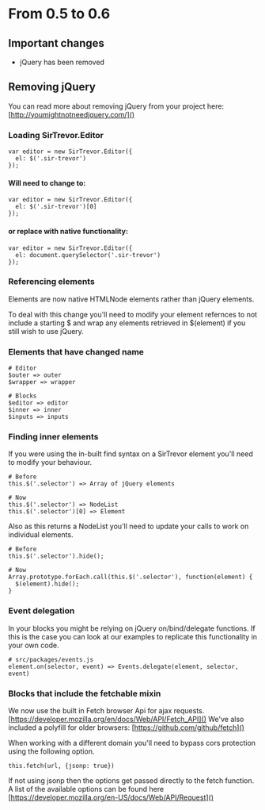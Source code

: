 # From 0.5 to 0.6

## Important changes

- jQuery has been removed

## Removing jQuery

You can read more about removing jQuery from your project here: [http://youmightnotneedjquery.com/]()

### Loading SirTrevor.Editor

```
var editor = new SirTrevor.Editor({
  el: $('.sir-trevor')
});
```

#### Will need to change to:

```
var editor = new SirTrevor.Editor({
  el: $('.sir-trevor')[0]
});
```

#### or replace with native functionality:

```
var editor = new SirTrevor.Editor({
  el: document.querySelector('.sir-trevor')
});
```

### Referencing elements

Elements are now native HTMLNode elements rather than jQuery elements.

To deal with this change you'll need to modify your element refernces to not include a starting $ and wrap any elements retrieved in $(element) if you still wish to use jQuery.

### Elements that have changed name

```
# Editor
$outer => outer
$wrapper => wrapper

# Blocks
$editor => editor
$inner => inner
$inputs => inputs
```

### Finding inner elements

If you were using the in-built find syntax on a SirTrevor element you'll need to modify your behaviour.

```
# Before
this.$('.selector') => Array of jQuery elements

# Now
this.$('.selector') => NodeList
this.$('.selector')[0] => Element
```

Also as this returns a NodeList you'll need to update your calls to work on individual elements.

```
# Before
this.$('.selector').hide();

# Now
Array.prototype.forEach.call(this.$('.selector'), function(element) {
  $(element).hide();
}
```

### Event delegation

In your blocks you might be relying on jQuery on/bind/delegate functions. If this is the case you can look at our examples to replicate this functionality in your own code.

```
# src/packages/events.js
element.on(selector, event) => Events.delegate(element, selector, event)
```

### Blocks that include the fetchable mixin

We now use the built in Fetch browser Api for ajax requests.
[https://developer.mozilla.org/en/docs/Web/API/Fetch_API]()
We've also included a polyfill for older browsers: [https://github.com/github/fetch]()

When working with a different domain you'll need to bypass cors protection using the following option.

```
this.fetch(url, {jsonp: true})
```

If not using jsonp then the options get passed directly to the fetch function. A list of the available options can be found here [https://developer.mozilla.org/en-US/docs/Web/API/Request]()
